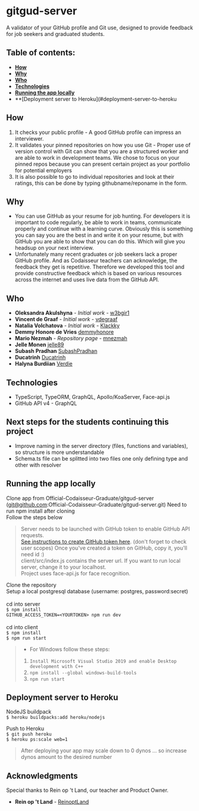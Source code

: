 # gitgud-server
A validator of your GitHub profile and Git use, designed to provide feedback for job seekers and graduated students.


## Table of contents:

* **[How](#how)**
* **[Why](#why)**
* **[Who](#who)**
* **[Technologies](#technologies)**
* **[Running the app locally](#running-the-app-locally)**
* **[Deployment server to Heroku](#deployment-server-to-heroku

## How

1. It checks your public profile - A good GitHub profile can impress an interviewer.
2. It validates your pinned repositories on how you use Git - Proper use of version control with Git can show that you are a structured worker and are able to work in development teams. We chose to focus on your pinned repos because you can present certain project as your portfolio for potential employers
3. It is also possible to go to individual repositories and look at their ratings, this can be done by typing githubname/reponame in the form. 

## Why

* You can use GitHub as your resume for job hunting. For developers it is important to code regularly, be able to work in teams, communicate properly and continue with a learning curve. Obviously this is something you can say you are the best in and write it on your resume, but with GitHub you are able to show that you can do this. Which will give you headsup on your next interview.
* Unfortunately many recent graduates or job seekers lack a proper GitHub profile. And as Codaisseur teachers can acknowledge, the feedback they get is repetitive. Therefore we developed this tool and provide constructive feedback which is based on various resources across the internet and uses live data from the GitHub API.


## Who

* **Oleksandra Akulshyna** - *Initial work* - [w3bgir1](https://github.com/w3bgir1)
* **Vincent de Graaf** - *Initial work* - [vdegraaf](https://github.com/vdegraaf)
* **Natalia Volchatova** - *Initial work* - [Klackky](https://github.com/Klackky)
* **Demmy Honore de Vries**    [demmyhonore](https://github.com/demmyhonore)
* **Mario Nezmah** - *Repository page* -  [mnezmah](https://github.com/mnezmah)
* **Jelle Monen**    [jelle89](https://github.com/jelle89)
* **Subash Pradhan** [SubashPradhan](https://github.com/SubashPradhan)
* **Ducatrinh** [Ducatrinh](https://github.com/ducatrinh)
* **Halyna Burdiian** [Verdie](https://github.com/verdie)


## Technologies

* TypeScript, TypeORM,  GraphQL, Apollo/KoaServer, Face-api.js <br>
* GitHub API v4 - GraphQL <br>

## Next steps for the students continuing this project
* Improve naming in the server directory (files, functions and variables), so structure is more understandable
* Schema.ts file can be splitted into two files one only defining type and other with resolver 

## Running the app locally
Clone app from Official-Codaisseur-Graduate/gitgud-server (git@github.com:Official-Codaisseur-Graduate/gitgud-server.git)
Need to run npm install after cloning <br> Follow the steps below <br>
> Server needs to be launched with GitHub token to enable GitHub API requests. <br>
> [See instructions to create GitHub token here](https://help.github.com/en/articles/creating-a-personal-access-token-for-the-command-line). (don't forget to check user scopes)
Once you've created a token on GitHub, copy it, you'll need id :) <br>
> client/src/index.js contains the server url. 
> If you want to run local server, change it to your localhost.<br>
> Project uses face-api.js for face recognition. 

Clone the repository <br>
Setup a local postgresql database (username: postgres, password:secret)<br>
<br>
cd into server <br>
 `$ npm install` <br> 
 `GITHUB_ACCESS_TOKEN=<YOURTOKEN> npm run dev` <br>
 <br>
cd into client <br>
 `$ npm install` <br>
 `$ npm run start` <br>


> * For Windows follow these steps:
> 1. `Install Microsoft Visual Studio 2019 and enable Desktop development with C++` 
> 2. `npm install --global windows-build-tools` 
> 3.  `npm run start`


## Deployment server to Heroku

NodeJS buildpack <br>
 `$ heroku buildpacks:add heroku/nodejs` <br>

Push to Heroku <br>
 `$ git push heroku` <br>
 `$ heroku ps:scale web=1` <br>

> After deploying your app may scale down to 0 dynos
> ... so increase dynos amount to the desired number

## Acknowledgments

Special thanks to Rein op 't Land, our teacher and Product Owner. 

* **Rein op 't Land** - [ReinoptLand](https://github.com/Reinoptland)





